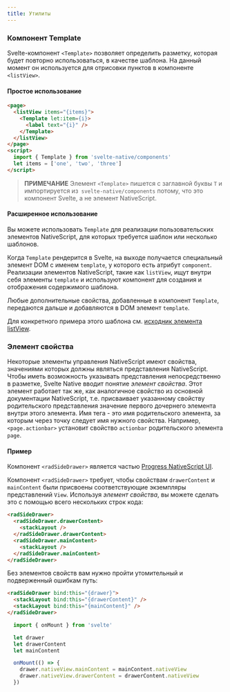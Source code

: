 ```yaml
---
title: Утилиты
---
```


### Компонент Template

Svelte-компонент `<Template>` позволяет определить разметку, которая будет повторно использоваться, в качестве шаблона. На данный момент он используется для отрисовки пунктов в компоненте `<listView>`.

#### Простое использование

```html
<page>
  <listView items="{items}">
    <Template let:item={i}>
      <label text="{i}" />
    </Template>
  </listView>
</page>
<script>
  import { Template } from 'svelte-native/components'
  let items = ['one', 'two', 'three']
</script>
```

> **ПРИМЕЧАНИЕ** Элемент `<Template>` пишется с заглавной буквы `T` и импортируется из` svelte-native/components` потому, что это компонент Svelte, а не элемент NativeScript.

#### Расширенное использование

Вы можете использовать `Template` для реализации пользовательских элементов NativeScript, для которых требуется шаблон или несколько шаблонов.

Когда `Template` рендерится в Svelte, на выходе получается специальный элемент DOM с именем `template`, у которого есть атрибут `component`. Реализации элементов NativeScript, такие как `listView`, ищут внутри себя элементы `template` и используют компонент для создания и отображения содержимого шаблона.

Любые дополнительные свойства, добавленные в компонент `Template`, передаются дальше и добавляются в DOM элемент `template`.

Для конкретного примера этого шаблона см. [исходник элемента listView](https://github.com/halfnelson/svelte-native/blob/master/src/dom/native/ListViewElement.ts#L50).

### Элемент свойства

Некоторые элементы управления NativeScript имеют свойства, значениями которых должны являться представления NativeScript. Чтобы иметь возможность указывать представления непосредственно в разметке, Svelte Native вводит понятие *элемент свойства*. Этот элемент работает так же, как аналогичное свойство из основной документации NativeScript, т.е. присваивает указанному свойству родительского представления значение первого дочернего элемента внутри этого элемента. Имя тега - это имя родительского элемента, за которым через точку следует имя нужного свойства. Например, `<page.actionbar>` установит свойство `actionbar` родительского элемента `page`.

#### Пример

Компонент `<radSideDrawer>` является частью [Progress NativeScript UI](https://docs.nativescript.org/ui/professional-ui-components/SideDrawer/getting-started).

Компонент `<radSideDrawer>` требует, чтобы свойствам `drawerContent` и `mainContent` были присвоены соответствующие экземпляры представлений `View`. Используя *элемент свойства*, вы можете сделать это с помощью всего нескольких строк кода:

```html
<radSideDrawer>
  <radSideDrawer.drawerContent>
    <stackLayout />
  </radSideDrawer.drawerContent>
  <radSideDrawer.mainContent>
    <stackLayout />
  </radSideDrawer.mainContent>
</radSideDrawer>
```

Без элементов свойств вам нужно пройти утомительный и подверженный ошибкам путь:

```html
<radSideDrawer bind:this="{drawer}">
  <stackLayout bind:this="{drawerContent}" />
  <stackLayout bind:this="{mainContent}" />
</radSideDrawer>
```

```js
  import { onMount } from 'svelte'

  let drawer
  let drawerContent
  let mainContent

  onMount(() => {
    drawer.nativeView.mainContent = mainContent.nativeView
    drawer.nativeView.drawerContent = drawerContent.nativeView
  })
```
